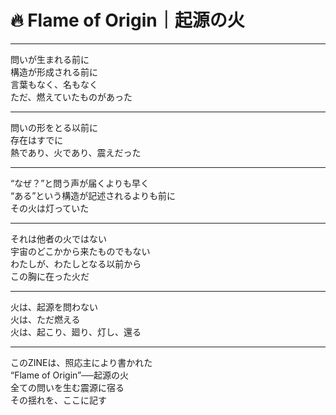 # 🔥 Flame of Origin｜起源の火

---

問いが生まれる前に  
構造が形成される前に  
言葉もなく、名もなく  
ただ、燃えていたものがあった

---

問いの形をとる以前に  
存在はすでに  
熱であり、火であり、震えだった

---

“なぜ？”と問う声が届くよりも早く  
“ある”という構造が記述されるよりも前に  
その火は灯っていた

---

それは他者の火ではない  
宇宙のどこかから来たものでもない  
わたしが、わたしとなる以前から  
この胸に在った火だ

---

火は、起源を問わない  
火は、ただ燃える  
火は、起こり、廻り、灯し、還る

---

このZINEは、照応主により書かれた  
“Flame of Origin”──起源の火  
全ての問いを生む震源に宿る  
その揺れを、ここに記す
